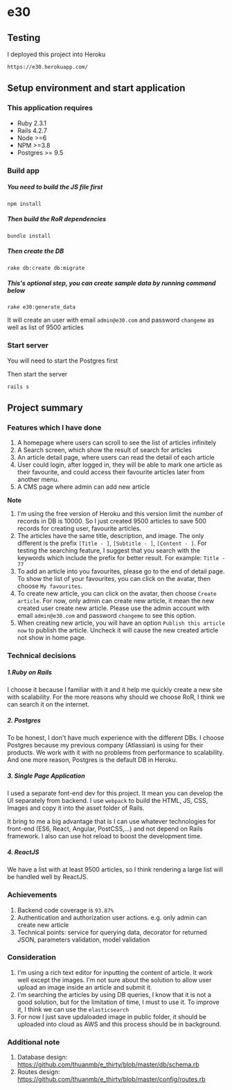 e30
================

Testing
-------

I deployed this project into Heroku

`https://e30.herokuapp.com/`

Setup environment and start application
---------------------------------------

### This application requires

- Ruby 2.3.1
- Rails 4.2.7
- Node >=6
- NPM >=3.8
- Postgres >= 9.5

### Build app

##### You need to build the JS file first

```
npm install
```

##### Then build the RoR dependencies

```
bundle install
```

##### Then create the DB

```
rake db:create db:migrate
```

##### This's optional step, you can create sample data by running command below

```
rake e30:generate_data
```

It will create an user with email `admin@e30.com` and password `changeme` as well as list of 9500 articles
 
### Start server

You will need to start the Postgres first

Then start the server

```
rails s
```

Project summary
---------------

### Features which I have done

1. A homepage where users can scroll to see the list of articles infinitely
2. A Search screen, which show the result of search for articles
3. An article detail page, where users can read the detail of each article
4. User could login, after logged in, they will be able to mark one article as their favourite, and could access their favourite articles later from another menu.
5. A CMS page where admin can add new article

**Note**
1. I'm using the free version of Heroku and this version limit the number of records in DB is 10000. So I just created 9500 articles to save 500 records for creating user, favourite articles.
2. The articles have the same title, description, and image. The only different is the prefix `[Title - ]`, `[Subtitle - ]`, `[Content - ]`.
For testing the searching feature, I suggest that you search with the keywords which include the prefix for better result. For example: `Title - 77`
3. To add an article into you favourites, please go to the end of detail page. To show the list of your favourites, you can click on the avatar, then choose `My favourites`.
4. To create new article, you can click on the avatar, then choose `Create article`. For now, only admin can create new article, it mean the new created user create new article.
Please use the admin account with email `admin@e30.com` and password `changeme` to see this option.
5. When creating new article, you will have an option `Publish this article now` to publish the article. Uncheck it will cause the new created article not show in home page.

### Technical decisions

##### 1.Ruby on Rails
I choose it because I familiar with it and it help me quickly create a new site with scalability. For the more reasons why should we choose RoR, I think we can search it on the internet.

##### 2. Postgres
To be honest, I don't have much experience with the different DBs.
I choose Postgres because my previous company (Atlassian) is using for their products. We work with it with no problems from performance to scalability.
And one more reason, Postgres is the default DB in Heroku.

##### 3. Single Page Application
I used a separate font-end dev for this project. It mean you can develop the UI separately from backend. I use `webpack` to build the
HTML, JS, CSS, Images and copy it into the asset folder of Rails.

It bring to me a big advantage that is I can use whatever technologies for front-end (ES6, React, Angular, PostCSS,...) and not depend on Rails framework.
I also can use hot reload to boost the development time.

##### 4. ReactJS
We have a list with at least 9500 articles, so I think rendering a large list will be handled well by ReactJS.

### Achievements

1. Backend code coverage is `93.87%`
2. Authentication and authorization user actions. e.g. only admin can create new article
3. Technical points: service for querying data, decorator for returned JSON, parameters validation, model validation

### Consideration

1. I'm using a rich text editor for inputting the content of article. It work well except the images. I'm not sure about the solution to allow user upload an image inside an article and submit it.
2. I'm searching the articles by using DB queries, I know that it is not a good solution, but for the limitation of time, I must to use it. To improve it, I think we can use the `elasticsearch`
3. For now I just save updaloaded image in public folder, it should be uploaded into cloud as AWS and this process should be in background.

### Additional note

1. Database design: https://github.com/thuanmb/e_thirty/blob/master/db/schema.rb
2. Routes design: https://github.com/thuanmb/e_thirty/blob/master/config/routes.rb